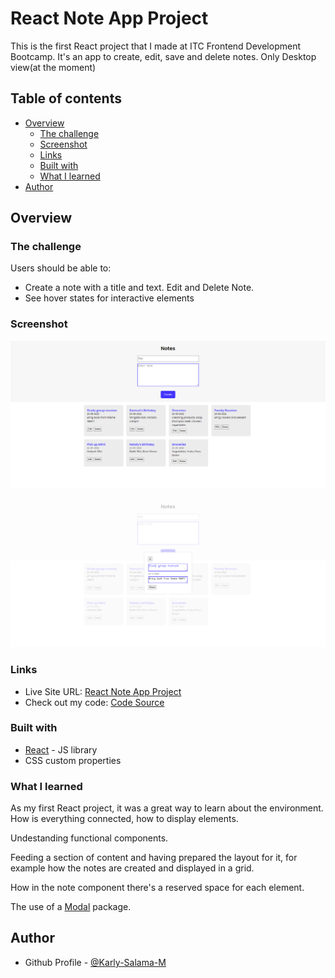 # React Note App Project

This is the first React project that I made at ITC Frontend Development Bootcamp. It's an app to create, edit, save and delete notes. 
Only Desktop view(at the moment)

## Table of contents

- [Overview](#overview)
  - [The challenge](#the-challenge)
  - [Screenshot](#screenshot)
  - [Links](#links)
  - [Built with](#built-with)
  - [What I learned](#what-i-learned)
- [Author](#author)

## Overview

### The challenge

Users should be able to:

- Create a note with a title and text. Edit and Delete Note.
- See hover states for interactive elements

### Screenshot

![](https://github.com/Karly-Salama-M/add-notes-project/blob/main/public/img/add_note_project_screen.png)

![](https://github.com/Karly-Salama-M/add-notes-project/blob/main/public/img/add_note_project_screen_modal.png)

### Links

- Live Site URL: [React Note App Project](https://modest-shannon-784c80.netlify.app/)
- Check out my code: [Code Source](https://github.com/Karly-Salama-M/add-notes-project)

### Built with

- [React](https://reactjs.org/) - JS library
- CSS custom properties

### What I learned

As my first React project, it was a great way to learn about the environment. How is everything connected, how to display elements. 

Undestanding functional components. 

Feeding a section of content and having prepared the layout for it, for example how the notes are created and displayed in a grid.  

How in the note component there's a reserved space for each element. 

The use of a [Modal](https://www.npmjs.com/package/react-modal) package.
 
## Author

- Github Profile - [@Karly-Salama-M](https://github.com/Karly-Salama-M)













